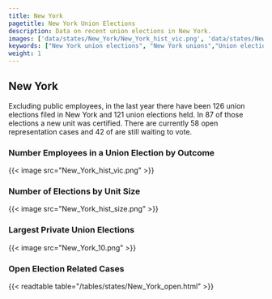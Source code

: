 ```yaml
---
title: New York
pagetitle: New York Union Elections
description: Data on recent union elections in New York.
images: ['data/states/New_York/New_York_hist_vic.png', 'data/states/New_York/New_York_hist_size.png', 'data/states/New_York/New_York_10.png']
keywords: ["New York union elections", "New York unions","Union elections"]
weight: 1
---
```

##  New York

Excluding public employees, in the last year there have been 126 union elections filed in New York and 121 union elections held. In 87 of those elections a new unit was certified. There are currently 58 open representation cases and 42 of are still waiting to vote.

### Number Employees in a Union Election by Outcome
{{< image src="New_York_hist_vic.png" >}}

### Number of Elections by Unit Size
{{< image src="New_York_hist_size.png" >}}

### Largest Private Union Elections
{{< image src="New_York_10.png" >}}

### Open Election Related Cases
{{< readtable table="/tables/states/New_York_open.html" >}}

